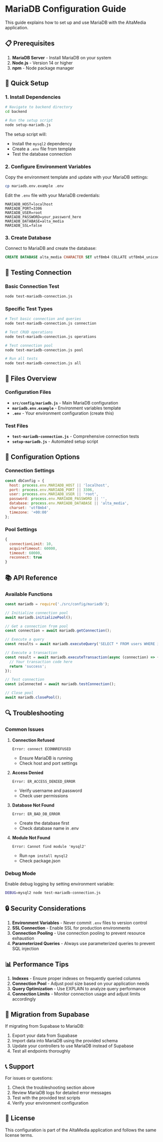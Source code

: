 # MariaDB Configuration Guide

This guide explains how to set up and use MariaDB with the AltaMedia application.

## 📋 Prerequisites

1. **MariaDB Server** - Install MariaDB on your system
2. **Node.js** - Version 14 or higher
3. **npm** - Node package manager

## 🚀 Quick Setup

### 1. Install Dependencies

```bash
# Navigate to backend directory
cd backend

# Run the setup script
node setup-mariadb.js
```

The setup script will:
- Install the `mysql2` dependency
- Create a `.env` file from template
- Test the database connection

### 2. Configure Environment Variables

Copy the environment template and update with your MariaDB settings:

```bash
cp mariadb.env.example .env
```

Edit the `.env` file with your MariaDB credentials:

```env
MARIADB_HOST=localhost
MARIADB_PORT=3306
MARIADB_USER=root
MARIADB_PASSWORD=your_password_here
MARIADB_DATABASE=alta_media
MARIADB_SSL=false
```

### 3. Create Database

Connect to MariaDB and create the database:

```sql
CREATE DATABASE alta_media CHARACTER SET utf8mb4 COLLATE utf8mb4_unicode_ci;
```

## 🧪 Testing Connection

### Basic Connection Test

```bash
node test-mariadb-connection.js
```

### Specific Test Types

```bash
# Test basic connection and queries
node test-mariadb-connection.js connection

# Test CRUD operations
node test-mariadb-connection.js operations

# Test connection pool
node test-mariadb-connection.js pool

# Run all tests
node test-mariadb-connection.js all
```

## 📁 Files Overview

### Configuration Files

- **`src/config/mariadb.js`** - Main MariaDB configuration
- **`mariadb.env.example`** - Environment variables template
- **`.env`** - Your environment configuration (create this)

### Test Files

- **`test-mariadb-connection.js`** - Comprehensive connection tests
- **`setup-mariadb.js`** - Automated setup script

## 🔧 Configuration Options

### Connection Settings

```javascript
const dbConfig = {
  host: process.env.MARIADB_HOST || 'localhost',
  port: process.env.MARIADB_PORT || 3306,
  user: process.env.MARIADB_USER || 'root',
  password: process.env.MARIADB_PASSWORD || '',
  database: process.env.MARIADB_DATABASE || 'alta_media',
  charset: 'utf8mb4',
  timezone: '+00:00'
};
```

### Pool Settings

```javascript
{
  connectionLimit: 10,
  acquireTimeout: 60000,
  timeout: 60000,
  reconnect: true
}
```

## 📚 API Reference

### Available Functions

```javascript
const mariadb = require('./src/config/mariadb');

// Initialize connection pool
await mariadb.initializePool();

// Get a connection from pool
const connection = await mariadb.getConnection();

// Execute a query
const results = await mariadb.executeQuery('SELECT * FROM users WHERE id = ?', [1]);

// Execute a transaction
const result = await mariadb.executeTransaction(async (connection) => {
  // Your transaction code here
  return 'success';
});

// Test connection
const isConnected = await mariadb.testConnection();

// Close pool
await mariadb.closePool();
```

## 🔍 Troubleshooting

### Common Issues

1. **Connection Refused**
   ```
   Error: connect ECONNREFUSED
   ```
   - Ensure MariaDB is running
   - Check host and port settings

2. **Access Denied**
   ```
   Error: ER_ACCESS_DENIED_ERROR
   ```
   - Verify username and password
   - Check user permissions

3. **Database Not Found**
   ```
   Error: ER_BAD_DB_ERROR
   ```
   - Create the database first
   - Check database name in .env

4. **Module Not Found**
   ```
   Error: Cannot find module 'mysql2'
   ```
   - Run `npm install mysql2`
   - Check package.json

### Debug Mode

Enable debug logging by setting environment variable:

```bash
DEBUG=mysql2 node test-mariadb-connection.js
```

## 🔒 Security Considerations

1. **Environment Variables** - Never commit `.env` files to version control
2. **SSL Connection** - Enable SSL for production environments
3. **Connection Pooling** - Use connection pooling to prevent resource exhaustion
4. **Parameterized Queries** - Always use parameterized queries to prevent SQL injection

## 📊 Performance Tips

1. **Indexes** - Ensure proper indexes on frequently queried columns
2. **Connection Pool** - Adjust pool size based on your application needs
3. **Query Optimization** - Use EXPLAIN to analyze query performance
4. **Connection Limits** - Monitor connection usage and adjust limits accordingly

## 🔄 Migration from Supabase

If migrating from Supabase to MariaDB:

1. Export your data from Supabase
2. Import data into MariaDB using the provided schema
3. Update your controllers to use MariaDB instead of Supabase
4. Test all endpoints thoroughly

## 📞 Support

For issues or questions:

1. Check the troubleshooting section above
2. Review MariaDB logs for detailed error messages
3. Test with the provided test scripts
4. Verify your environment configuration

## 📝 License

This configuration is part of the AltaMedia application and follows the same license terms. 